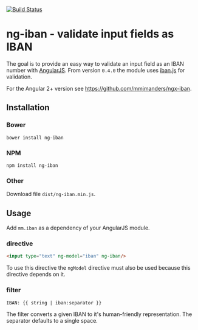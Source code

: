 [![Build Status](https://travis-ci.org/mmjmanders/ng-iban.svg?branch#master)](https://travis-ci.org/mmjmanders/ng-iban)

# ng-iban - validate input fields as IBAN
The goal is to provide an easy way to validate an input field as an IBAN number with [AngularJS](https://angularjs.org/).
From version `0.4.0` the module uses [iban.js](https://github.com/arhs/iban.js) for validation.

For the Angular 2+ version see https://github.com/mmjmanders/ngx-iban.

## Installation

### Bower

`bower install ng-iban`

### NPM

`npm install ng-iban`

### Other

Download file `dist/ng-iban.min.js`.

## Usage

Add `mm.iban` as a dependency of your AngularJS module.

### directive
```html
<input type="text" ng-model="iban" ng-iban/>
```

To use this directive the `ngModel` directive must also be used because this directive depends on it.

### filter
```
IBAN: {{ string | iban:separator }}
```

The filter converts a given IBAN to it's human-friendly representation. The separator defaults to a single space.
